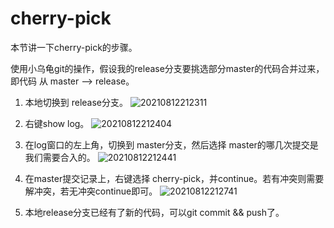# cherry-pick
本节讲一下cherry-pick的步骤。

使用小乌龟git的操作，假设我的release分支要挑选部分master的代码合并过来，即代码 从 master --> release。

1. 本地切换到 release分支。
![20210812212311](https://i.loli.net/2021/08/12/Olg51YSvAHKMxk8.png)

2. 右键show log。
![20210812212404](https://i.loli.net/2021/08/12/k2cz6inhmYVTHE1.png)

3. 在log窗口的左上角，切换到 master分支，然后选择 master的哪几次提交是我们需要合入的。
![20210812212441](https://i.loli.net/2021/08/12/fclJ5AiGm1tMrT4.png)

4. 在master提交记录上，右键选择 cherry-pick，并continue。若有冲突则需要解冲突，若无冲突continue即可。
![20210812212741](https://i.loli.net/2021/08/12/hsr37eQcfzv4yxV.png)

5. 本地release分支已经有了新的代码，可以git commit && push了。